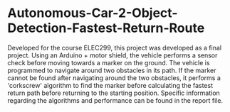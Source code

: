 # Autonomous-Car-2-Object-Detection-Fastest-Return-Route
Developed for the course ELEC299, this project was developed as a final project. Using an Arduino + motor shield, the vehicle performs a sensor check before moving towards a marker on the ground. The vehicle is programmed to navigate around two obstacles in its path. If the marker cannot be found after navigating around the two obstacles, it performs a 'corkscrew' algorithm to find the marker before calculating the fastest return path before returning to the starting position. Specific information regarding the algorithms and performance can be found in the report file.
